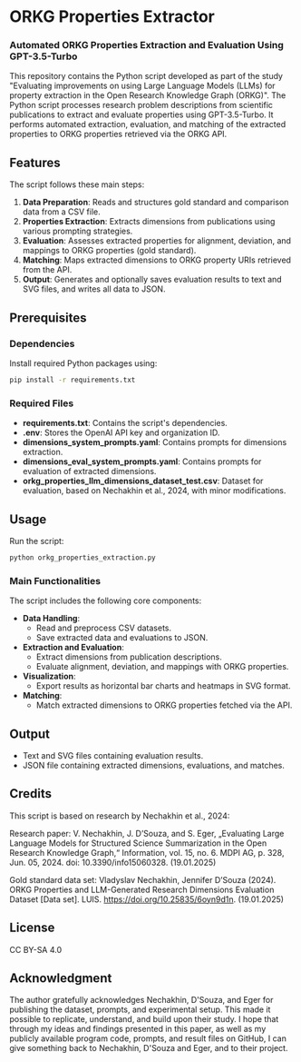 # ORKG Properties Extractor

### Automated ORKG Properties Extraction and Evaluation Using GPT-3.5-Turbo

This repository contains the Python script developed as part of the study "Evaluating improvements on using Large Language Models (LLMs) for property extraction in the Open Research Knowledge Graph (ORKG)". The Python script processes research problem descriptions from scientific publications to extract and evaluate properties using GPT-3.5-Turbo. It performs automated extraction, evaluation, and matching of the extracted properties to ORKG properties retrieved via the ORKG API.

## Features

The script follows these main steps:

1. **Data Preparation**: Reads and structures gold standard and comparison data from a CSV file.
2. **Properties Extraction**: Extracts dimensions from publications using various prompting strategies.
3. **Evaluation**: Assesses extracted properties for alignment, deviation, and mappings to ORKG properties (gold standard).
4. **Matching**: Maps extracted dimensions to ORKG property URIs retrieved from the API.
5. **Output**: Generates and optionally saves evaluation results to text and SVG files, and writes all data to JSON.

## Prerequisites

### Dependencies
Install required Python packages using:
```bash
pip install -r requirements.txt
```

### Required Files
- **requirements.txt**: Contains the script's dependencies.
- **.env**: Stores the OpenAI API key and organization ID.
- **dimensions_system_prompts.yaml**: Contains prompts for dimensions extraction.
- **dimensions_eval_system_prompts.yaml**: Contains prompts for evaluation of extracted dimensions.
- **orkg_properties_llm_dimensions_dataset_test.csv**: Dataset for evaluation, based on Nechakhin et al., 2024, with minor modifications.

## Usage

Run the script:
```bash
python orkg_properties_extraction.py
```

### Main Functionalities

The script includes the following core components:
- **Data Handling**:
  - Read and preprocess CSV datasets.
  - Save extracted data and evaluations to JSON.
- **Extraction and Evaluation**:
  - Extract dimensions from publication descriptions.
  - Evaluate alignment, deviation, and mappings with ORKG properties.
- **Visualization**:
  - Export results as horizontal bar charts and heatmaps in SVG format.
- **Matching**:
  - Match extracted dimensions to ORKG properties fetched via the API.

## Output

- Text and SVG files containing evaluation results.
- JSON file containing extracted dimensions, evaluations, and matches.

## Credits

This script is based on research by Nechakhin et al., 2024:

Research paper: V. Nechakhin, J. D’Souza, and S. Eger, „Evaluating Large Language Models for Structured Science Summarization in the Open Research Knowledge Graph,“ Information, vol. 15, no. 6. MDPI AG, p. 328, Jun. 05, 2024. doi: 10.3390/info15060328. (19.01.2025)

Gold standard data set: Vladyslav Nechakhin, Jennifer D’Souza (2024). ORKG Properties and LLM-Generated Research Dimensions Evaluation Dataset [Data set]. LUIS. https://doi.org/10.25835/6oyn9d1n. (19.01.2025)

## License

CC BY-SA 4.0

## Acknowledgment

The author gratefully acknowledges Nechakhin, D'Souza, and Eger for publishing the dataset, prompts, and experimental setup. This made it possible to replicate, understand, and build upon their study. I hope that through my ideas and findings presented in this paper, as well as my publicly available program code, prompts, and result files on GitHub, I can give something back to Nechakhin, D'Souza and Eger, and to their project.
